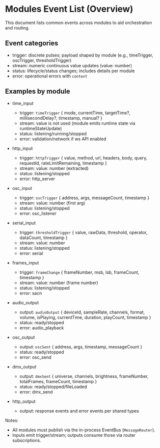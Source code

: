 
# Modules Event List (Overview)

This document lists common events across modules to aid orchestration and routing.

## Event categories
- trigger: discrete pulses; payload shaped by module (e.g., timeTrigger, oscTrigger, thresholdTrigger)
- stream: numeric continuous value updates (value: number)
- status: lifecycle/status changes; includes details per module
- error: operational errors with `context`

## Examples by module

- time_input
  - trigger: `timeTrigger` { mode, currentTime, targetTime?, millisecondDelay?, timestamp, manual? }
  - stream: value is not used (module emits runtime state via runtimeStateUpdate)
  - status: listening/running/stopped
  - error: validation/network if ws API enabled

- http_input
  - trigger: `httpTrigger` { value, method, url, headers, body, query, requestId, rateLimitRemaining, timestamp }
  - stream: value: number (extracted)
  - status: listening/stopped
  - error: http_server

- osc_input
  - trigger: `oscTrigger` { address, args, messageCount, timestamp }
  - stream: value: number (first arg)
  - status: listening/stopped
  - error: osc_listener

- serial_input
  - trigger: `thresholdTrigger` { value, rawData, threshold, operator, dataCount, timestamp }
  - stream: value: number
  - status: listening/stopped
  - error: serial

- frames_input
  - trigger: `frameChange` { frameNumber, msb, lsb, frameCount, timestamp }
  - stream: value: number (frame number)
  - status: listening/stopped
  - error: sacn

- audio_output
  - output: `audioOutput` { deviceId, sampleRate, channels, format, volume, isPlaying, currentTime, duration, playCount, timestamp }
  - status: ready/stopped
  - error: audio_playback

- osc_output
  - output: `oscSent` { address, args, timestamp, messageCount }
  - status: ready/stopped
  - error: osc_send

- dmx_output
  - output: `dmxSent` { universe, channels, brightness, frameNumber, totalFrames, frameCount, timestamp }
  - status: ready/stopped/fileLoaded
  - error: dmx_send

- http_output
  - output: response events and error events per shared types

Notes:
- All modules must publish via the in-process EventBus (`MessageRouter`).
- Inputs emit trigger/stream; outputs consume those via router subscriptions.


